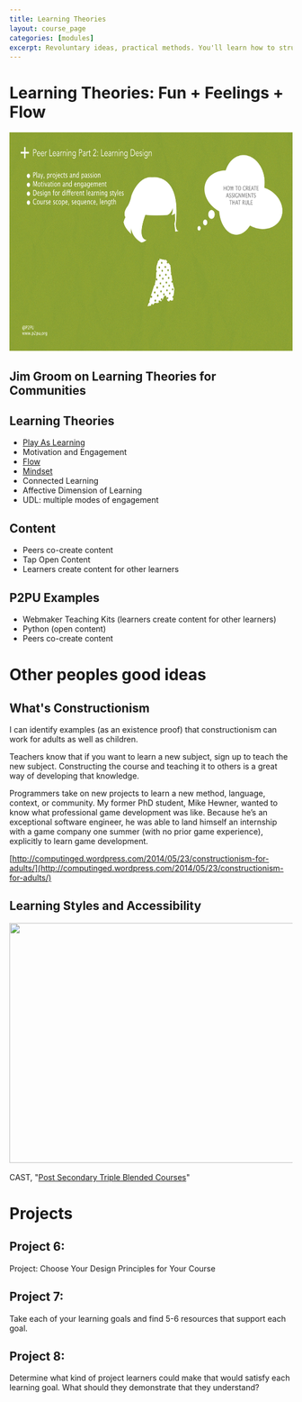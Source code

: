 ```yaml
---
title: Learning Theories
layout: course_page
categories: [modules]
excerpt: Revoluntary ideas, practical methods. You'll learn how to structure project-based learning experiences, design for different types of learners, and how to develop content that sparks & sustains participation. 
---
```



# Learning Theories: Fun + Feelings + Flow

<img src="https://raw.githubusercontent.com/p2pu/social-learning-course/gh-pages/img/SocialLearning.005.jpg" width="690" height="388"> 

## Jim Groom on Learning Theories for Communities

## Learning Theories

 - [Play As Learning](http://web.media.mit.edu/~mres/papers/CC2007-handout.pdf)
 - Motivation and Engagement
 - [Flow](http://www.ted.com/talks/mihaly_csikszentmihalyi_on_flow)
 - [Mindset](https://www.stanford.edu/dept/psychology/cgi-bin/drupalm/system/files/Intelligence%20Praise%20Can%20Undermine%20Motivation%20and%20Performance.pdf)
 - Connected Learning
 - Affective Dimension of Learning
 - UDL: multiple modes of engagement

## Content

 - Peers co-create content 
 - Tap Open Content 
 - Learners create content for other learners

## P2PU Examples

 - Webmaker Teaching Kits (learners create content for other learners)
 - Python (open content)
 - Peers co-create content


# Other peoples good ideas

## What's Constructionism

I can identify examples (as an existence proof) that constructionism can work for adults as well as children.

Teachers know that if you want to learn a new subject, sign up to teach the new subject. Constructing the course and teaching it to others is a great way of developing that knowledge.

Programmers take on new projects to learn a new method, language, context, or community. My former PhD student, Mike Hewner, wanted to know what professional game development was like. Because he’s an exceptional software engineer, he was able to land himself an internship with a game company one summer (with no prior game experience), explicitly to learn game development.

[http://computinged.wordpress.com/2014/05/23/constructionism-for-adults/](http://computinged.wordpress.com/2014/05/23/constructionism-for-adults/)

## Learning Styles and Accessibility

<img src="//discourse-uploads.s3.amazonaws.com/132cf9b76ed895d43ed6c956d8535e85c2734e14397.png" width="690" height="426"> 

CAST, "[Post Secondary Triple Blended Courses](http://udloncourse.cast.org/page/planning_course#.U3-6AVhdVy9)"

# Projects

## Project 6: 
Project: Choose Your Design Principles for Your Course

## Project 7: 
Take each of your learning goals and find 5-6 resources that support each goal. 

## Project 8: 
Determine what kind of project learners could make that would satisfy each learning goal. What should they demonstrate that they understand? 
